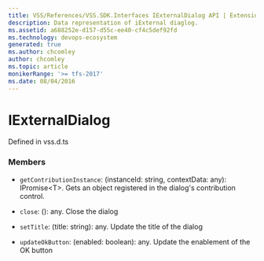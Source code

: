```yaml
---
title: VSS/References/VSS.SDK.Interfaces IExternalDialog API | Extensions for Azure DevOps Services
description: Data representation of iExternal diaglog.
ms.assetid: a688252e-d157-d55c-ee40-cf4c5def92fd
ms.technology: devops-ecosystem
generated: true
ms.author: chcomley
author: chcomley
ms.topic: article
monikerRange: '>= tfs-2017'
ms.date: 08/04/2016
---
```


# IExternalDialog

Defined in vss.d.ts

### Members

* `getContributionInstance`: (instanceId: string, contextData: any): IPromise&lt;T&gt;. Gets an object registered in the dialog&#x27;s contribution control.

* `close`: (): any. Close the dialog

* `setTitle`: (title: string): any. Update the title of the dialog

* `updateOkButton`: (enabled: boolean): any. Update the enablement of the OK button
